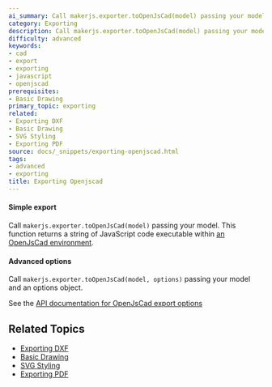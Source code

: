 ```yaml
---
ai_summary: Call makerjs.exporter.toOpenJsCad(model) passing your model.
category: Exporting
description: Call makerjs.exporter.toOpenJsCad(model) passing your model.
difficulty: advanced
keywords:
- cad
- export
- exporting
- javascript
- openjscad
prerequisites:
- Basic Drawing
primary_topic: exporting
related:
- Exporting DXF
- Basic Drawing
- SVG Styling
- Exporting PDF
source: docs/_snippets/exporting-openjscad.html
tags:
- advanced
- exporting
title: Exporting Openjscad
---
```

#### Simple export

Call `makerjs.exporter.toOpenJsCad(model)` passing your model.
This function returns a string of JavaScript code executable within [an OpenJsCad environment](https://joostn.github.io/OpenJsCad/).

#### Advanced options

Call `makerjs.exporter.toOpenJsCad(model, options)` passing your model and an options object.

See the [API documentation for OpenJsCad export options](/docs/api/interfaces/makerjs.exporter.iopenjscadoptions.md#content)

## Related Topics

- [Exporting DXF](../index.md)
- [Basic Drawing](../index.md)
- [SVG Styling](../index.md)
- [Exporting PDF](../index.md)

